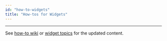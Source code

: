 ```yaml
---
id: "how-to-widgets"
title: "How-tos for Widgets"
---
```

---
See [how-to wiki](/learn/howtos-documents) or [widget topics](/learn/howtos-documents#how-tos-widgets) for the updated content.